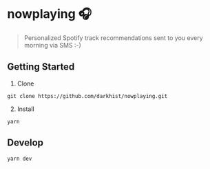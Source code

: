 # nowplaying 🎧

> Personalized Spotify track recommendations sent to you every morning via SMS :-)

## Getting Started

1. Clone

```
git clone https://github.com/darkhist/nowplaying.git
```

2. Install

```
yarn
```

## Develop

```
yarn dev
```
